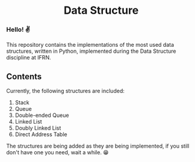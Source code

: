 <h1 align="center">Data Structure</h1>

### Hello! ✌

This repository contains the implementations of the most used data structures, written in Python, implemented during the Data Structure discipline at IFRN.

## Contents

Currently, the following structures are included:

1. Stack
2. Queue
3. Double-ended Queue
4. Linked List
5. Doubly Linked List
6. Direct Address Table

The structures are being added as they are being implemented, if you still don't have one you need, wait a while. 😁
